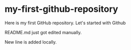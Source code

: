 # my-first-github-repository
Here is my first GitHub repository. Let's started with Github

README.md just got edited manually.

New line is added locally.